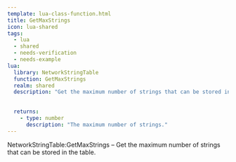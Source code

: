 ```yaml
---
template: lua-class-function.html
title: GetMaxStrings
icon: lua-shared
tags:
  - lua
  - shared
  - needs-verification
  - needs-example
lua:
  library: NetworkStringTable
  function: GetMaxStrings
  realm: shared
  description: "Get the maximum number of strings that can be stored in the table."
  
  
  returns:
    - type: number
      description: "The maximum number of strings."
---
```


<div class="lua__search__keywords">
NetworkStringTable:GetMaxStrings &#x2013; Get the maximum number of strings that can be stored in the table.
</div>
